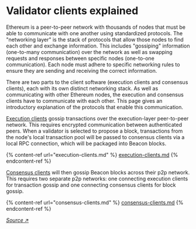 # Validator clients explained

Ethereum is a peer-to-peer network with thousands of nodes that must be able to communicate with one another using standardized protocols. The "networking layer" is the stack of protocols that allow those nodes to find each other and exchange information. This includes "gossiping" information (one-to-many communication) over the network as well as swapping requests and responses between specific nodes (one-to-one communication). Each node must adhere to specific networking rules to ensure they are sending and receiving the correct information.

There are two parts to the client software (execution clients and consensus clients), each with its own distinct networking stack. As well as communicating with other Ethereum nodes, the execution and consensus clients have to communicate with each other. This page gives an introductory explanation of the protocols that enable this communication.

[Execution clients](execution-clients.md) gossip transactions over the execution-layer peer-to-peer network. This requires encrypted communication between authenticated peers. When a validator is selected to propose a block, transactions from the node's local transaction pool will be passed to consensus clients via a local RPC connection, which will be packaged into Beacon blocks.

{% content-ref url="execution-clients.md" %}
[execution-clients.md](execution-clients.md)
{% endcontent-ref %}

[Consensus clients](consensus-clients.md) will then gossip Beacon blocks across their p2p network. This requires two separate p2p networks: one connecting execution clients for transaction gossip and one connecting consensus clients for block gossip.

{% content-ref url="consensus-clients.md" %}
[consensus-clients.md](consensus-clients.md)
{% endcontent-ref %}

[_Source ↗_](https://ethereum.org/en/developers/docs/networking-layer)
